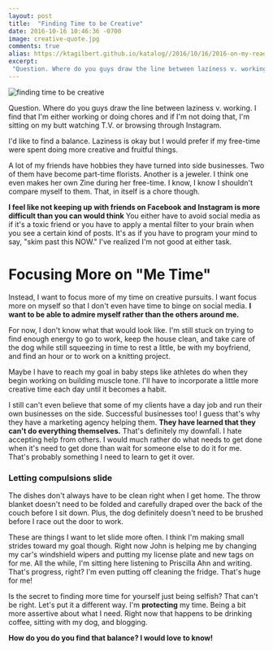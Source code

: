 ```yaml
---
layout: post
title:  "Finding Time to be Creative"
date: 2016-10-16 10:46:36 -0700
image: creative-quote.jpg
comments: true
alias: https://ktagilbert.github.io/katalog//2016/10/16/2016-on-my-reading-list.html
excerpt:
 "Question. Where do you guys draw the line between laziness v. working. I find that I'm either working or doing chores and if I'm not doing that, I'm sitting on my butt watching T.V. or browsing through Instagram."
---
```


![finding time to be creative](/katalog/assets/creative-quote.jpg)

Question. Where do you guys draw the line between laziness v. working. I find that I'm either working or doing chores and if I'm not doing that, I'm sitting on my butt watching T.V. or browsing through Instagram.

I'd like to find a balance. Laziness is okay but I would prefer if my free-time were spent doing more creative and fruitful things.

A lot of my friends have hobbies they have turned into side businesses. Two of them have become part-time florists. Another is a jeweler. I think one even makes her own Zine during her free-time. I know, I know I shouldn't compare myself to them. That, in itself is a chore though.

**I feel like not keeping up with friends on Facebook and Instagram is more difficult than you can would think** You either have to avoid social media as if it's a toxic friend or you have to apply a mental filter to your brain when you see a certain kind of posts. It's as if you have to program your mind to say, "skim past this NOW." I've realized I'm not good at either task.

# Focusing More on "Me Time"

Instead, I want to focus more of my time on creative pursuits. I want focus more on myself so that I don't even have time to binge on social media. **I want to be able to admire myself rather than the others around me.**

For now, I don't know what that would look like. I'm still stuck on trying to find enough energy to go to work, keep the house clean, and take care of the dog while still squeezing in time to rest a little, be with my boyfriend, and find an hour or to work on a knitting project.

Maybe I have to reach my goal in baby steps like athletes do when they begin working on building muscle tone. I'll have to incorporate a little more creative time each day until it becomes a habit.

I still can't even believe that some of my clients have a day job and run their own businesses on the side. Successful businesses too! I guess that's why they have a marketing agency helping them. **They have learned that they can't do everything themselves.** That's definitely my downfall. I hate accepting help from others. I would much rather do what needs to get done when it's need to get done than wait for someone else to do it for me. That's probably something I need to learn to get it over.

### Letting compulsions slide

The dishes don't always have to be clean right when I get home. The throw blanket doesn't need to be folded and carefully draped over the back of the couch before I sit down. Plus, the dog definitely doesn't need to be brushed before I race out the door to work.

These are things I want to let slide more often. I think I'm making small strides toward my goal though. Right now John is helping me by changing my car's windshield wipers and putting my license plate and new tags on for me. All the while, I'm sitting here listening to Priscilla Ahn and writing. That's progress, right? I'm even putting off cleaning the fridge. That's huge for me!

Is the secret to finding more time for yourself just being selfish? That can't be right. Let's put it a different way. I'm **protecting** my time. Being a bit more assertive about what I need. Right now that happens to be drinking coffee, sitting with my dog, and blogging.

**How do you do you find that balance? I would love to know!**
